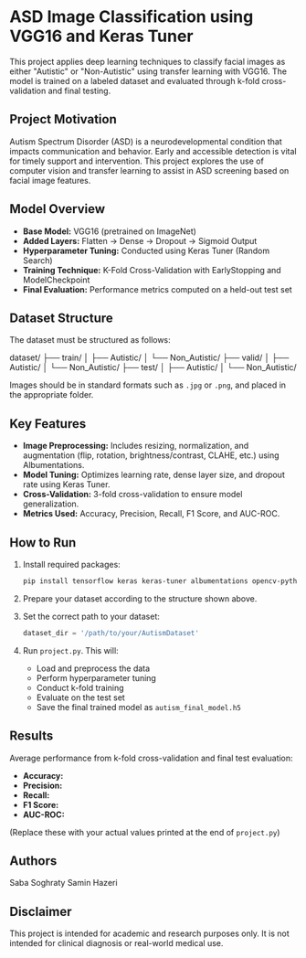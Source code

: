 # ASD Image Classification using VGG16 and Keras Tuner

This project applies deep learning techniques to classify facial images as either "Autistic" or "Non-Autistic" using transfer learning with VGG16. The model is trained on a labeled dataset and evaluated through k-fold cross-validation and final testing.

## Project Motivation

Autism Spectrum Disorder (ASD) is a neurodevelopmental condition that impacts communication and behavior. Early and accessible detection is vital for timely support and intervention. This project explores the use of computer vision and transfer learning to assist in ASD screening based on facial image features.

## Model Overview

- **Base Model:** VGG16 (pretrained on ImageNet)
- **Added Layers:** Flatten → Dense → Dropout → Sigmoid Output
- **Hyperparameter Tuning:** Conducted using Keras Tuner (Random Search)
- **Training Technique:** K-Fold Cross-Validation with EarlyStopping and ModelCheckpoint
- **Final Evaluation:** Performance metrics computed on a held-out test set

## Dataset Structure

The dataset must be structured as follows:

dataset/ ├── train/ │ ├── Autistic/ │ └── Non_Autistic/ ├── valid/ │ ├── Autistic/ │ └── Non_Autistic/ ├── test/ │ ├── Autistic/ │ └── Non_Autistic/


Images should be in standard formats such as `.jpg` or `.png`, and placed in the appropriate folder.

## Key Features

- **Image Preprocessing:** Includes resizing, normalization, and augmentation (flip, rotation, brightness/contrast, CLAHE, etc.) using Albumentations.  
- **Model Tuning:** Optimizes learning rate, dense layer size, and dropout rate using Keras Tuner.  
- **Cross-Validation:** 3-fold cross-validation to ensure model generalization.  
- **Metrics Used:** Accuracy, Precision, Recall, F1 Score, and AUC-ROC.  

## How to Run

1. Install required packages:
    ```bash
    pip install tensorflow keras keras-tuner albumentations opencv-python scikit-learn
    ```

2. Prepare your dataset according to the structure shown above.

3. Set the correct path to your dataset:
    ```python
    dataset_dir = '/path/to/your/AutismDataset'
    ```

4. Run `project.py`. This will:
    - Load and preprocess the data  
    - Perform hyperparameter tuning  
    - Conduct k-fold training  
    - Evaluate on the test set  
    - Save the final trained model as `autism_final_model.h5`  

## Results

Average performance from k-fold cross-validation and final test evaluation:

- **Accuracy:** 
- **Precision:** 
- **Recall:** 
- **F1 Score:** 
- **AUC-ROC:** 

(Replace these with your actual values printed at the end of `project.py`)

## Authors

Saba Soghraty
Samin Hazeri


## Disclaimer

This project is intended for academic and research purposes only. It is not intended for clinical diagnosis or real-world medical use.

